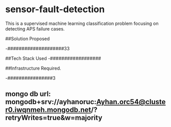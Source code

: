 # sensor-fault-detection
This is a supervised machine learning  classification problem focusing on detecting APS failure cases.

##Solution Proposed

-####################33


##Tech Stack Used
-##################


##Infrastructure Required.

-################3

## mongo db url: mongodb+srv://ayhanoruc:Ayhan.orc54@cluster0.iwqnmeh.mongodb.net/?retryWrites=true&w=majority